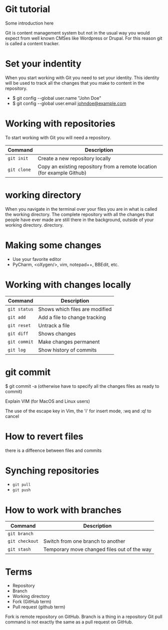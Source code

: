 # Git tutorial

Some introduction here

Git is content management system but not in the usual way you would expect from well known CMSes like Wordpress or Drupal.
For this reason git is called a content tracker.

# Set your indentity

When you start working with Git you need to set your identity. This identity will be used to track all the changes that you make to content in the repository.

* $ git config --global user.name "John Doe"
* $ git config --global user.email johndoe@example.com


# Working with repositories

To start working with Git you will need a repository.

Command | Description
------- | -----------
`git init` |   Create a new repository locally
`git clone` |   Copy an existing repository from a remote location (for example Github)

# working directory

When you navigate in the terminal over your files you are in what is called the working directory.
The complete repository with all the changes that people have ever made are still there in the background, outside of your working directory.
directory. 

# Making some changes

* Use your favorite editor
* PyCharm, \<oXygen/\>, vim, notepad++, BBEdit, etc.




# Working with changes locally

Command | Description 
--------|-----------------
`git status` | Shows which files are modified 
`git add`  |   Add a file to change tracking 
`git reset` |  Untrack a file 
`git diff` |  Shows changes
`git commit` | Make changes permanent
`git log`  | Show history of commits

# git commit

$ git commit -a (otherwise have to specify all the changes files as ready to commit)

Explain VIM (for MacOS and Linux users)

The use of the escape key in Vim, the 'i' for insert mode, :wq and :q! to cancel 


# How to revert files

there is a diffeence between files and commits

# Synching repositories

* `git pull`
* `git push`


# How to work with branches

Command | Description
--------|------------
`git branch`   |
`git checkout` |   Switch from one branch to another
`git stash`    |   Temporary move changed files out of the way




# Terms

* Repository
* Branch
* Working directory
* Fork (GitHub term)
* Pull request (github term)


Fork is remote repository on GitHub.
Branch is a thing in a repository
Git pull command is not exactly the same as a pull request on GitHub.

